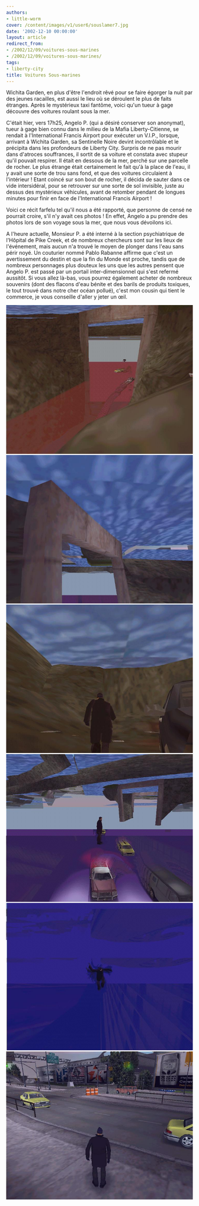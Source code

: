 ```yaml
---
authors:
- little-worm
cover: /content/images/v1/user6/souslamer7.jpg
date: '2002-12-10 00:00:00'
layout: article
redirect_from:
- /2002/12/09/voitures-sous-marines
- /2002/12/09/voitures-sous-marines/
tags:
- liberty-city
title: Voitures Sous-marines
---
```



Wichita Garden, en plus d'être l'endroit rêvé pour se faire égorger la nuit par des jeunes racailles, est aussi le lieu où se déroulent le plus de faits étranges. Après le mystérieux taxi fantôme, voici qu'un tueur à gage découvre des voitures roulant sous la mer.

C'était hier, vers 17h25, Angelo P. (qui a désiré conserver son anonymat), tueur à gage bien connu dans le milieu de la Mafia Liberty-Citienne, se rendait à l'International Francis Airport pour exécuter un V.I.P., lorsque, arrivant à Wichita Garden, sa Sentinelle Noire devint incontrôlable et le précipita dans les profondeurs de Liberty City. Surpris de ne pas mourir dans d'atroces souffrances, il sortit de sa voiture et constata avec stupeur qu'il pouvait respirer. Il était en dessous de la mer, perché sur une parcelle de rocher. Le plus étrange était certainement le fait qu'à la place de l'eau, il y avait une sorte de trou sans fond, et que des voitures circulaient à l'intérieur ! Etant coincé sur son bout de rocher, il décida de sauter dans ce vide intersidéral, pour se retrouver sur une sorte de sol invisible, juste au dessus des mystérieux véhicules, avant de retomber pendant de longues minutes pour finir en face de l'International Francis Airport !

Voici ce récit farfelu tel qu'il nous a été rapporté, que personne de censé ne pourrait croire, s'il n'y avait ces photos ! En effet, Angelo a pu prendre des photos lors de son voyage sous la mer, que nous vous dévoilons ici.

A l'heure actuelle, Monsieur P. a été interné à la section psychiatrique de l'Hôpital de Pike Creek, et de nombreux chercheurs sont sur les lieux de l'événement, mais aucun n'a trouvé le moyen de plonger dans l'eau sans périr noyé. Un couturier nommé Pablo Rabanne affirme que c'est un avertissement du destin et que la fin du Monde est proche, tandis que de nombreux personnages plus douteux les uns que les autres pensent que Angelo P. est passé par un portail inter-dimensionnel qui s'est refermé aussitôt. Si vous allez là-bas, vous pourrez également acheter de nombreux souvenirs (dont des flacons d'eau bénite et des barils de produits toxiques, le tout trouvé dans notre cher océan pollué), c'est mon cousin qui tient le commerce, je vous conseille d'aller y jeter un œil.

![](/content/images/v1/user6/souslamer1.jpg)
![](/content/images/v1/user6/souslamer2.jpg)
![](/content/images/v1/user6/souslamer6.jpg)
![](/content/images/v1/user6/souslamer7.jpg)
![](/content/images/v1/user6/souslamer8.jpg)
![](/content/images/v1/user6/souslamer9.jpg)